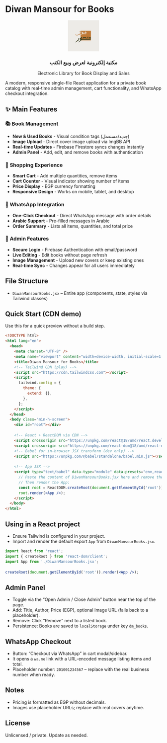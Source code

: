 # Diwan Mansour for Books

<div align="center">
  <img src="./logo.png" alt="Diwan Mansour Logo" width="100" height="100">
  <h3>مكتبة إلكترونية لعرض وبيع الكتب</h3>
  <p>Electronic Library for Book Display and Sales</p>
</div>

A modern, responsive single-file React application for a private book catalog with real-time admin management, cart functionality, and WhatsApp checkout integration.

## ✨ Main Features

### 📚 **Book Management**
- **New & Used Books** - Visual condition tags (جديد/مستعمل)
- **Image Upload** - Direct cover image upload via ImgBB API
- **Real-time Updates** - Firebase Firestore syncs changes instantly
- **Admin Panel** - Add, edit, and remove books with authentication

### 🛒 **Shopping Experience**
- **Smart Cart** - Add multiple quantities, remove items
- **Cart Counter** - Visual indicator showing number of items
- **Price Display** - EGP currency formatting
- **Responsive Design** - Works on mobile, tablet, and desktop

### 💬 **WhatsApp Integration**
- **One-Click Checkout** - Direct WhatsApp message with order details
- **Arabic Support** - Pre-filled messages in Arabic
- **Order Summary** - Lists all items, quantities, and total price

### 🔐 **Admin Features**
- **Secure Login** - Firebase Authentication with email/password
- **Live Editing** - Edit books without page refresh
- **Image Management** - Upload new covers or keep existing ones
- **Real-time Sync** - Changes appear for all users immediately

## File Structure
- `DiwanMansourBooks.jsx` – Entire app (components, state, styles via Tailwind classes)

## Quick Start (CDN demo)
Use this for a quick preview without a build step.

```html
<!DOCTYPE html>
<html lang="en">
  <head>
    <meta charset="UTF-8" />
    <meta name="viewport" content="width=device-width, initial-scale=1.0" />
    <title>Diwan Mansour for Books</title>
    <!-- Tailwind CDN (play) -->
    <script src="https://cdn.tailwindcss.com"></script>
    <script>
      tailwind.config = {
        theme: {
          extend: {},
        },
      };
    </script>
  </head>
  <body class="min-h-screen">
    <div id="root"></div>

    <!-- React + ReactDOM via CDN -->
    <script crossorigin src="https://unpkg.com/react@18/umd/react.development.js"></script>
    <script crossorigin src="https://unpkg.com/react-dom@18/umd/react-dom.development.js"></script>
    <!-- Babel for in-browser JSX transform (dev only) -->
    <script src="https://unpkg.com/@babel/standalone/babel.min.js"></script>

    <!-- App JSX -->
    <script type="text/babel" data-type="module" data-presets="env,react">
      // Paste the content of DiwanMansourBooks.jsx here and remove the export default
      // Then render the App:
      const root = ReactDOM.createRoot(document.getElementById('root'));
      root.render(<App />);
    </script>
  </body>
</html>
```

## Using in a React project
- Ensure Tailwind is configured in your project.
- Import and render the default export `App` from `DiwanMansourBooks.jsx`.

```jsx
import React from 'react';
import { createRoot } from 'react-dom/client';
import App from './DiwanMansourBooks.jsx';

createRoot(document.getElementById('root')).render(<App />);
```

## Admin Panel
- Toggle via the “Open Admin / Close Admin” button near the top of the page.
- Add: Title, Author, Price (EGP), optional Image URL (falls back to a placeholder).
- Remove: Click “Remove” next to a listed book.
- Persistence: Books are saved to `localStorage` under key `dm_books`.

## WhatsApp Checkout
- Button: “Checkout via WhatsApp” in cart modal/sidebar.
- It opens a `wa.me` link with a URL-encoded message listing items and total.
- Placeholder number: `201001234567` – replace with the real business number when ready.

## Notes
- Pricing is formatted as EGP without decimals.
- Images use placeholder URLs; replace with real covers anytime.

## License
Unlicensed / private. Update as needed.
